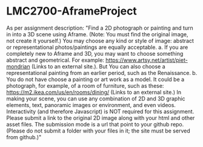 # LMC2700-AframeProject
 As per assignment description: "Find a 2D photograph or painting and turn in into a 3D scene using Aframe. (Note: You must find the original image, not create it yourself.) You may choose any kind or style of image: abstract or representational photos/paintings are equally acceptable.  a. If you are completely new to Aframe and 3D, you may want to choose something abstract and geometrical. For example: https://www.artsy.net/artist/piet-mondrian (Links to an external site.). But You can also choose a representational painting from an earlier period, such as the Renaissance.  b. You do not have choose a painting or art work as a model. It could be a photograph, for example, of a room of furniture, such as these: https://m2.ikea.com/us/en/rooms/dining/ (Links to an external site.)  In making your scene, you can use any combination of 2D and 3D graphic elements, text, panoramic images or environment, and even videos. Interactivity (and therefore Javascript) is NOT required for this assignment. Please submit a link to the original 2D image along with your html and other asset files. The submission mode is a url that point to your github repo. (Please do not submit a folder with your files in it; the site must be served from github.)"

